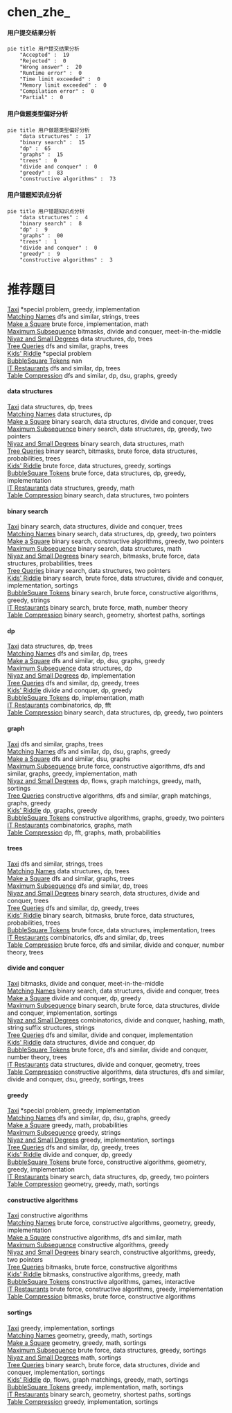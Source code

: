 # chen_zhe_
<!-- tabs:start -->
#### **用户提交结果分析**

```mermaid
pie title 用户提交结果分析
    "Accepted" :  19
    "Rejected" :  0
    "Wrong answer" :  20
    "Runtime error" :  0
    "Time limit exceeded" :  0
    "Memory limit exceeded" :  0
    "Compilation error" :  0
    "Partial" :  0
```
#### **用户做题类型偏好分析**

```mermaid
pie title 用户做题类型偏好分析
    "data structures" :  17
    "binary search" :  15
    "dp" :  65
    "graphs" :  15
    "trees" :  0
    "divide and conquer" :  0
    "greedy" :  83
    "constructive algorithms" :  73
```
#### **用户错题知识点分析**

```mermaid
pie title 用户错题知识点分析
    "data structures" :  4
    "binary search" :  8
    "dp" :  9
    "graphs" :  00
    "trees" :  1
    "divide and conquer" :  0
    "greedy" :  9
    "constructive algorithms" :  3
```
<!-- tabs:end -->
# 推荐题目
[Taxi](http://codeforces.com/problemset/problem/158/B)		*special problem,
                        greedy,
                        implementation		  
[Matching Names](http://codeforces.com/problemset/problem/566/A)		dfs and similar,
                        strings,
                        trees		  
[Make a Square](http://codeforces.com/problemset/problem/962/C)		brute force,
                        implementation,
                        math		  
[Maximum Subsequence](http://codeforces.com/problemset/problem/888/E)		bitmasks,
                        divide and conquer,
                        meet-in-the-middle		  
[Niyaz and Small Degrees](http://codeforces.com/problemset/problem/1119/F)		data structures,
                        dp,
                        trees		  
[Tree Queries](http://codeforces.com/problemset/problem/825/G)		dfs and similar,
                        graphs,
                        trees		  
[Kids' Riddle](http://codeforces.com/problemset/problem/784/B)		*special problem		  
[BubbleSquare Tokens](http://codeforces.com/problemset/problem/1423/N)		nan		  
[IT Restaurants](http://codeforces.com/problemset/problem/212/E)		dfs and similar,
                        dp,
                        trees		  
[Table Compression](http://codeforces.com/problemset/problem/650/C)		dfs and similar,
                        dp,
                        dsu,
                        graphs,
                        greedy		  
<!-- tabs:start -->
#### **data structures**
[Taxi](http://codeforces.com/problemset/problem/1119/F)		data structures,
                        dp,
                        trees		  
[Matching Names](http://codeforces.com/problemset/problem/311/B)		data structures,
                        dp		  
[Make a Square](http://codeforces.com/problemset/problem/150/E)		binary search,
                        data structures,
                        divide and conquer,
                        trees		  
[Maximum Subsequence](http://codeforces.com/problemset/problem/1492/C)		binary search,
                        data structures,
                        dp,
                        greedy,
                        two pointers		  
[Niyaz and Small Degrees](http://codeforces.com/problemset/problem/1490/G)		binary search,
                        data structures,
                        math		  
[Tree Queries](http://codeforces.com/problemset/problem/1479/D)		binary search,
                        bitmasks,
                        brute force,
                        data structures,
                        probabilities,
                        trees		  
[Kids' Riddle](http://codeforces.com/problemset/problem/1497/A)		brute force,
                        data structures,
                        greedy,
                        sortings		  
[BubbleSquare Tokens](http://codeforces.com/problemset/problem/1491/C)		brute force,
                        data structures,
                        dp,
                        greedy,
                        implementation		  
[IT Restaurants](http://codeforces.com/problemset/problem/1492/B)		data structures,
                        greedy,
                        math		  
[Table Compression](http://codeforces.com/problemset/problem/1436/E)		binary search,
                        data structures,
                        two pointers		  
#### **binary search**
[Taxi](http://codeforces.com/problemset/problem/150/E)		binary search,
                        data structures,
                        divide and conquer,
                        trees		  
[Matching Names](http://codeforces.com/problemset/problem/1492/C)		binary search,
                        data structures,
                        dp,
                        greedy,
                        two pointers		  
[Make a Square](http://codeforces.com/problemset/problem/1463/D)		binary search,
                        constructive algorithms,
                        greedy,
                        two pointers		  
[Maximum Subsequence](http://codeforces.com/problemset/problem/1490/G)		binary search,
                        data structures,
                        math		  
[Niyaz and Small Degrees](http://codeforces.com/problemset/problem/1479/D)		binary search,
                        bitmasks,
                        brute force,
                        data structures,
                        probabilities,
                        trees		  
[Tree Queries](http://codeforces.com/problemset/problem/1436/E)		binary search,
                        data structures,
                        two pointers		  
[Kids' Riddle](http://codeforces.com/problemset/problem/1461/D)		binary search,
                        brute force,
                        data structures,
                        divide and conquer,
                        implementation,
                        sortings		  
[BubbleSquare Tokens](http://codeforces.com/problemset/problem/1493/C)		binary search,
                        brute force,
                        constructive algorithms,
                        greedy,
                        strings		  
[IT Restaurants](http://codeforces.com/problemset/problem/1487/D)		binary search,
                        brute force,
                        math,
                        number theory		  
[Table Compression](http://codeforces.com/problemset/problem/1486/B)		binary search,
                        geometry,
                        shortest paths,
                        sortings		  
#### **dp**
[Taxi](http://codeforces.com/problemset/problem/1119/F)		data structures,
                        dp,
                        trees		  
[Matching Names](http://codeforces.com/problemset/problem/212/E)		dfs and similar,
                        dp,
                        trees		  
[Make a Square](http://codeforces.com/problemset/problem/650/C)		dfs and similar,
                        dp,
                        dsu,
                        graphs,
                        greedy		  
[Maximum Subsequence](http://codeforces.com/problemset/problem/311/B)		data structures,
                        dp		  
[Niyaz and Small Degrees](http://codeforces.com/problemset/problem/1234/C)		dp,
                        implementation		  
[Tree Queries](http://codeforces.com/problemset/problem/274/B)		dfs and similar,
                        dp,
                        greedy,
                        trees		  
[Kids' Riddle](http://codeforces.com/problemset/problem/448/C)		divide and conquer,
                        dp,
                        greedy		  
[BubbleSquare Tokens](http://codeforces.com/problemset/problem/1180/A)		dp,
                        implementation,
                        math		  
[IT Restaurants](http://codeforces.com/problemset/problem/1439/D)		combinatorics,
                        dp,
                        fft		  
[Table Compression](http://codeforces.com/problemset/problem/1492/C)		binary search,
                        data structures,
                        dp,
                        greedy,
                        two pointers		  
#### **graph**
[Taxi](http://codeforces.com/problemset/problem/825/G)		dfs and similar,
                        graphs,
                        trees		  
[Matching Names](http://codeforces.com/problemset/problem/650/C)		dfs and similar,
                        dp,
                        dsu,
                        graphs,
                        greedy		  
[Make a Square](https://codeforces.com/contest/1464/problem/A)		dfs and similar,
                        dsu,
                        graphs		  
[Maximum Subsequence](http://codeforces.com/problemset/problem/1487/C)		brute force,
                        constructive algorithms,
                        dfs and similar,
                        graphs,
                        greedy,
                        implementation,
                        math		  
[Niyaz and Small Degrees](http://codeforces.com/problemset/problem/1437/C)		dp,
                        flows,
                        graph matchings,
                        greedy,
                        math,
                        sortings		  
[Tree Queries](http://codeforces.com/problemset/problem/1470/D)		constructive algorithms,
                        dfs and similar,
                        graph matchings,
                        graphs,
                        greedy		  
[Kids' Riddle](http://codeforces.com/problemset/problem/1476/C)		dp,
                        graphs,
                        greedy		  
[BubbleSquare Tokens](http://codeforces.com/problemset/problem/1304/D)		constructive algorithms,
                        graphs,
                        greedy,
                        two pointers		  
[IT Restaurants](http://codeforces.com/problemset/problem/1475/C)		combinatorics,
                        graphs,
                        math		  
[Table Compression](http://codeforces.com/problemset/problem/553/E)		dp,
                        fft,
                        graphs,
                        math,
                        probabilities		  
#### **trees**
[Taxi](http://codeforces.com/problemset/problem/566/A)		dfs and similar,
                        strings,
                        trees		  
[Matching Names](http://codeforces.com/problemset/problem/1119/F)		data structures,
                        dp,
                        trees		  
[Make a Square](http://codeforces.com/problemset/problem/825/G)		dfs and similar,
                        graphs,
                        trees		  
[Maximum Subsequence](http://codeforces.com/problemset/problem/212/E)		dfs and similar,
                        dp,
                        trees		  
[Niyaz and Small Degrees](http://codeforces.com/problemset/problem/150/E)		binary search,
                        data structures,
                        divide and conquer,
                        trees		  
[Tree Queries](http://codeforces.com/problemset/problem/274/B)		dfs and similar,
                        dp,
                        greedy,
                        trees		  
[Kids' Riddle](http://codeforces.com/problemset/problem/1479/D)		binary search,
                        bitmasks,
                        brute force,
                        data structures,
                        probabilities,
                        trees		  
[BubbleSquare Tokens](http://codeforces.com/problemset/problem/1511/C)		brute force,
                        data structures,
                        implementation,
                        trees		  
[IT Restaurants](http://codeforces.com/problemset/problem/1499/F)		combinatorics,
                        dfs and similar,
                        dp,
                        trees		  
[Table Compression](http://codeforces.com/problemset/problem/1491/E)		brute force,
                        dfs and similar,
                        divide and conquer,
                        number theory,
                        trees		  
#### **divide and conquer**
[Taxi](http://codeforces.com/problemset/problem/888/E)		bitmasks,
                        divide and conquer,
                        meet-in-the-middle		  
[Matching Names](http://codeforces.com/problemset/problem/150/E)		binary search,
                        data structures,
                        divide and conquer,
                        trees		  
[Make a Square](http://codeforces.com/problemset/problem/448/C)		divide and conquer,
                        dp,
                        greedy		  
[Maximum Subsequence](http://codeforces.com/problemset/problem/1461/D)		binary search,
                        brute force,
                        data structures,
                        divide and conquer,
                        implementation,
                        sortings		  
[Niyaz and Small Degrees](http://codeforces.com/problemset/problem/1466/G)		combinatorics,
                        divide and conquer,
                        hashing,
                        math,
                        string suffix structures,
                        strings		  
[Tree Queries](http://codeforces.com/problemset/problem/1490/D)		dfs and similar,
                        divide and conquer,
                        implementation		  
[Kids' Riddle](https://codeforces.com/contest/1483/problem/C)		data structures,
                        divide and conquer,
                        dp		  
[BubbleSquare Tokens](http://codeforces.com/problemset/problem/1491/E)		brute force,
                        dfs and similar,
                        divide and conquer,
                        number theory,
                        trees		  
[IT Restaurants](http://codeforces.com/problemset/problem/1303/G)		data structures,
                        divide and conquer,
                        geometry,
                        trees		  
[Table Compression](http://codeforces.com/problemset/problem/1494/D)		constructive algorithms,
                        data structures,
                        dfs and similar,
                        divide and conquer,
                        dsu,
                        greedy,
                        sortings,
                        trees		  
#### **greedy**
[Taxi](http://codeforces.com/problemset/problem/158/B)		*special problem,
                        greedy,
                        implementation		  
[Matching Names](http://codeforces.com/problemset/problem/650/C)		dfs and similar,
                        dp,
                        dsu,
                        graphs,
                        greedy		  
[Make a Square](http://codeforces.com/problemset/problem/623/D)		greedy,
                        math,
                        probabilities		  
[Maximum Subsequence](http://codeforces.com/problemset/problem/464/A)		greedy,
                        strings		  
[Niyaz and Small Degrees](http://codeforces.com/problemset/problem/978/G)		greedy,
                        implementation,
                        sortings		  
[Tree Queries](http://codeforces.com/problemset/problem/274/B)		dfs and similar,
                        dp,
                        greedy,
                        trees		  
[Kids' Riddle](http://codeforces.com/problemset/problem/448/C)		divide and conquer,
                        dp,
                        greedy		  
[BubbleSquare Tokens](http://codeforces.com/problemset/problem/1292/B)		brute force,
                        constructive algorithms,
                        geometry,
                        greedy,
                        implementation		  
[IT Restaurants](http://codeforces.com/problemset/problem/1492/C)		binary search,
                        data structures,
                        dp,
                        greedy,
                        two pointers		  
[Table Compression](https://codeforces.com/contest/1496/problem/C)		geometry,
                        greedy,
                        math,
                        sortings		  
#### **constructive algorithms**
[Taxi](http://codeforces.com/problemset/problem/1070/L)		constructive algorithms		  
[Matching Names](http://codeforces.com/problemset/problem/1292/B)		brute force,
                        constructive algorithms,
                        geometry,
                        greedy,
                        implementation		  
[Make a Square](http://codeforces.com/problemset/problem/1352/F)		constructive algorithms,
                        dfs and similar,
                        math		  
[Maximum Subsequence](http://codeforces.com/problemset/problem/1493/A)		constructive algorithms,
                        greedy		  
[Niyaz and Small Degrees](http://codeforces.com/problemset/problem/1463/D)		binary search,
                        constructive algorithms,
                        greedy,
                        two pointers		  
[Tree Queries](https://codeforces.com/contest/1456/problem/B)		bitmasks,
                        brute force,
                        constructive algorithms		  
[Kids' Riddle](http://codeforces.com/problemset/problem/1492/D)		bitmasks,
                        constructive algorithms,
                        greedy,
                        math		  
[BubbleSquare Tokens](https://codeforces.com/contest/1504/problem/D)		constructive algorithms,
                        games,
                        interactive		  
[IT Restaurants](https://codeforces.com/contest/1483/problem/A)		brute force,
                        constructive algorithms,
                        greedy,
                        implementation		  
[Table Compression](https://codeforces.com/contest/1457/problem/D)		bitmasks,
                        brute force,
                        constructive algorithms		  
#### **sortings**
[Taxi](http://codeforces.com/problemset/problem/978/G)		greedy,
                        implementation,
                        sortings		  
[Matching Names](https://codeforces.com/contest/1496/problem/C)		geometry,
                        greedy,
                        math,
                        sortings		  
[Make a Square](http://codeforces.com/problemset/problem/1495/A)		geometry,
                        greedy,
                        math,
                        sortings		  
[Maximum Subsequence](http://codeforces.com/problemset/problem/1497/A)		brute force,
                        data structures,
                        greedy,
                        sortings		  
[Niyaz and Small Degrees](http://codeforces.com/problemset/problem/1427/A)		math,
                        sortings		  
[Tree Queries](http://codeforces.com/problemset/problem/1461/D)		binary search,
                        brute force,
                        data structures,
                        divide and conquer,
                        implementation,
                        sortings		  
[Kids' Riddle](http://codeforces.com/problemset/problem/1437/C)		dp,
                        flows,
                        graph matchings,
                        greedy,
                        math,
                        sortings		  
[BubbleSquare Tokens](http://codeforces.com/problemset/problem/1473/A)		greedy,
                        implementation,
                        math,
                        sortings		  
[IT Restaurants](http://codeforces.com/problemset/problem/1486/B)		binary search,
                        geometry,
                        shortest paths,
                        sortings		  
[Table Compression](http://codeforces.com/problemset/problem/1480/B)		greedy,
                        implementation,
                        sortings		  
<!-- tabs:end -->
